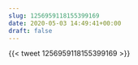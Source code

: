 ```yaml
---
slug: 1256959118155399169
date: 2020-05-03 14:49:41+00:00
draft: false
---
```


{{< tweet 1256959118155399169 >}}
